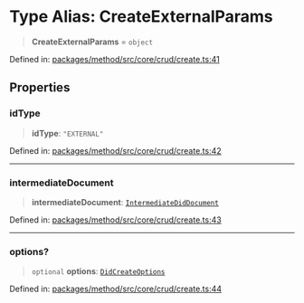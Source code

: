 # Type Alias: CreateExternalParams

> **CreateExternalParams** = `object`

Defined in: [packages/method/src/core/crud/create.ts:41](https://github.com/dcdpr/did-btcr2-js/blob/4a717493e735221d072999f212891939f4de3f23/packages/method/src/core/crud/create.ts#L41)

## Properties

### idType

> **idType**: `"EXTERNAL"`

Defined in: [packages/method/src/core/crud/create.ts:42](https://github.com/dcdpr/did-btcr2-js/blob/4a717493e735221d072999f212891939f4de3f23/packages/method/src/core/crud/create.ts#L42)

***

### intermediateDocument

> **intermediateDocument**: [`IntermediateDidDocument`](../classes/IntermediateDidDocument.md)

Defined in: [packages/method/src/core/crud/create.ts:43](https://github.com/dcdpr/did-btcr2-js/blob/4a717493e735221d072999f212891939f4de3f23/packages/method/src/core/crud/create.ts#L43)

***

### options?

> `optional` **options**: [`DidCreateOptions`](../interfaces/DidCreateOptions.md)

Defined in: [packages/method/src/core/crud/create.ts:44](https://github.com/dcdpr/did-btcr2-js/blob/4a717493e735221d072999f212891939f4de3f23/packages/method/src/core/crud/create.ts#L44)
